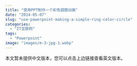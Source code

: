 ```yaml
---
title: "使用PPT制作一个彩色圆圈动画"
date: "2014-05-07"
slug: "use-powerpoint-making-a-simple-ring-color-circle"
categories: 
  - "IT互联网"
tags: 
  - "Powerpoint"
image: "images/m-3-jpg-1.webp"
---
```


本文暂未提供中文版本，您可以点击上边链接查看英文版本。